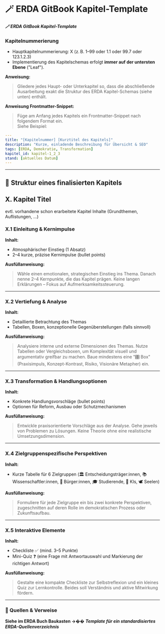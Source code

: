 # 🪄 ERDA GitBook Kapitel-Template

_**🪄 ERDA GitBook Kapitel-Template**_

### Kapitelnummerierung

* Hauptkapitelnummerierung: X (z. B. 1–99 oder 1.1 oder 99.7 oder 123.1.2.3)
* Implementierung des Kapitelschemas erfolgt **immer auf der untersten Ebene** ("Leaf").

**Anweisung:**

> Gliedere jedes Haupt- oder Unterkapitel so, dass die abschließende Ausarbeitung exakt die Struktur des ERDA Kapitel-Schemas (siehe unten) enthält.

**Anweisung Frontmatter-Snippet:**

> Füge am Anfang jedes Kapitels ein Frontmatter-Snippet nach folgendem Format ein.> \
> Siehe Beispiel:

```yaml
---
title: "[Kapitelnummer] [Kurztitel des Kapitels]"
description: "Kurze, einladende Beschreibung für Übersicht & SEO"
tags: [ERDA, Demokratie, Transformation]
kapitel_id: kapitel-1_2_3
stand: [aktuelles Datum]
---
```

***

## 📑 Struktur eines finalisierten Kapitels

## X. Kapitel Titel

evtl. vorhandene schon erarbeitete Kapitel Inhalte (Grundthemen, Auflistungen, ...)

### X.1 Einleitung & Kernimpulse

**Inhalt:**

* Atmosphärischer Einstieg (1 Absatz)
* 2–4 kurze, präzise Kernimpulse (bullet points)

**Ausfüllanweisung:**

> Wähle einen emotionalen, strategischen Einstieg ins Thema. Danach nenne 2–4 Kernpunkte, die das Kapitel prägen. Keine langen Erklärungen – Fokus auf Aufmerksamkeitssteuerung.

***

### X.2 Vertiefung & Analyse

**Inhalt:**

* Detaillierte Betrachtung des Themas
* Tabellen, Boxen, konzeptionelle Gegenüberstellungen (falls sinnvoll)

**Ausfüllanweisung:**

> Analysiere interne und externe Dimensionen des Themas. Nutze Tabellen oder Vergleichsboxen, um Komplexität visuell und argumentativ greifbar zu machen. Baue mindestens eine "🎛️ Box" (Praxisimpuls, Konzept-Kontrast, Risiko, Visionäre Metapher) ein.

***

### X.3 Transformation & Handlungsoptionen

**Inhalt:**

* Konkrete Handlungsvorschläge (bullet points)
* Optionen für Reform, Ausbau oder Schutzmechanismen

**Ausfüllanweisung:**

> Entwickle praxisorientierte Vorschläge aus der Analyse. Gehe jeweils von Problemen zu Lösungen. Keine Theorie ohne eine realistische Umsetzungsdimension.

***

### X.4 Zielgruppenspezifische Perspektiven

**Inhalt:**

* Kurze Tabelle für 6 Zielgruppen (🏛️ Entscheidungsträger:innen, 📚 Wissenschaftler:innen, 🧍 Bürger:innen, 🎓 Studierende, 🤖 KIs, 🕊️ Seelen)

**Ausfüllanweisung:**

> Formuliere für jede Zielgruppe ein bis zwei konkrete Perspektiven, zugeschnitten auf deren Rolle im demokratischen Prozess oder Zukunftsaufbau.

***

### X.5 Interaktive Elemente

**Inhalt:**

* Checkliste ✅ (mind. 3–5 Punkte)
* Mini-Quiz ❓ (eine Frage mit Antwortauswahl und Markierung der richtigen Antwort)

**Ausfüllanweisung:**

> Gestalte eine kompakte Checkliste zur Selbstreflexion und ein kleines Quiz zur Lernkontrolle. Beides soll Verständnis und aktive Mitwirkung fördern.

***

### 📎 Quellen & Verweise

**Siehe im ERDA Buch Baukasten ->**&#xD83E;� _**Template für ein standardisiertes ERDA-Quellenverzeichnis**_
